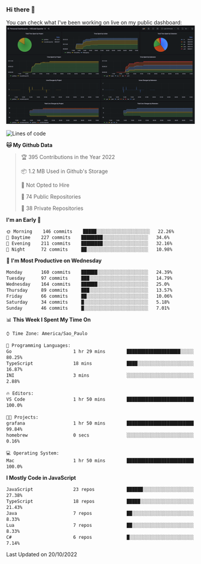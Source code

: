 ### Hi there 👋

<!--
**guicaulada/guicaulada** is a ✨ _special_ ✨ repository because its `README.md` (this file) appears on your GitHub profile.

Here are some ideas to get you started:

- 🔭 I’m currently working on ...
- 🌱 I’m currently learning ...
- 👯 I’m looking to collaborate on ...
- 🤔 I’m looking for help with ...
- 💬 Ask me about ...
- 📫 How to reach me: ...
- 😄 Pronouns: ...
- ⚡ Fun fact: ...
-->

You can check what I've been working on live on my public dashboard:
[![Grafana dashboard](./img/dashboard.png)](https://guicaulada.grafana.net/public-dashboards/e00f2ad838544b02826e8c075c05df45?orgId=1&refresh=30s)

<!--START_SECTION:waka-->
![Lines of code](https://img.shields.io/badge/From%20Hello%20World%20I%27ve%20Written-2.6%20million%20lines%20of%20code-blue)

**🐱 My Github Data** 

> 🏆 395 Contributions in the Year 2022
 > 
> 📦 1.2 MB Used in Github's Storage 
 > 
> 🚫 Not Opted to Hire
 > 
> 📜 74 Public Repositories 
 > 
> 🔑 38 Private Repositories  
 > 
**I'm an Early 🐤** 

```text
🌞 Morning    146 commits    █████░░░░░░░░░░░░░░░░░░░░   22.26% 
🌆 Daytime    227 commits    ████████░░░░░░░░░░░░░░░░░   34.6% 
🌃 Evening    211 commits    ████████░░░░░░░░░░░░░░░░░   32.16% 
🌙 Night      72 commits     ██░░░░░░░░░░░░░░░░░░░░░░░   10.98%

```
📅 **I'm Most Productive on Wednesday** 

```text
Monday       160 commits    ██████░░░░░░░░░░░░░░░░░░░   24.39% 
Tuesday      97 commits     ███░░░░░░░░░░░░░░░░░░░░░░   14.79% 
Wednesday    164 commits    ██████░░░░░░░░░░░░░░░░░░░   25.0% 
Thursday     89 commits     ███░░░░░░░░░░░░░░░░░░░░░░   13.57% 
Friday       66 commits     ██░░░░░░░░░░░░░░░░░░░░░░░   10.06% 
Saturday     34 commits     █░░░░░░░░░░░░░░░░░░░░░░░░   5.18% 
Sunday       46 commits     █░░░░░░░░░░░░░░░░░░░░░░░░   7.01%

```


📊 **This Week I Spent My Time On** 

```text
⌚︎ Time Zone: America/Sao_Paulo

💬 Programming Languages: 
Go                       1 hr 29 mins        ████████████████████░░░░░   80.25% 
TypeScript               18 mins             ████░░░░░░░░░░░░░░░░░░░░░   16.87% 
INI                      3 mins              ░░░░░░░░░░░░░░░░░░░░░░░░░   2.88%

🔥 Editors: 
VS Code                  1 hr 50 mins        █████████████████████████   100.0%

🐱‍💻 Projects: 
grafana                  1 hr 50 mins        █████████████████████████   99.84% 
homebrew                 0 secs              ░░░░░░░░░░░░░░░░░░░░░░░░░   0.16%

💻 Operating System: 
Mac                      1 hr 50 mins        █████████████████████████   100.0%

```

**I Mostly Code in JavaScript** 

```text
JavaScript               23 repos            ██████░░░░░░░░░░░░░░░░░░░   27.38% 
TypeScript               18 repos            █████░░░░░░░░░░░░░░░░░░░░   21.43% 
Java                     7 repos             ██░░░░░░░░░░░░░░░░░░░░░░░   8.33% 
Lua                      7 repos             ██░░░░░░░░░░░░░░░░░░░░░░░   8.33% 
C#                       6 repos             █░░░░░░░░░░░░░░░░░░░░░░░░   7.14%

```



 Last Updated on 20/10/2022
<!--END_SECTION:waka-->

